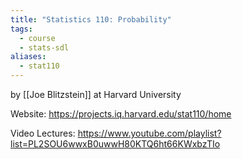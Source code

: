 ```yaml
---
title: "Statistics 110: Probability"
tags:
  - course
  - stats-sdl
aliases:
  - stat110
---
```

by [[Joe Blitzstein]] at Harvard University

Website: https://projects.iq.harvard.edu/stat110/home

Video Lectures: https://www.youtube.com/playlist?list=PL2SOU6wwxB0uwwH80KTQ6ht66KWxbzTIo
